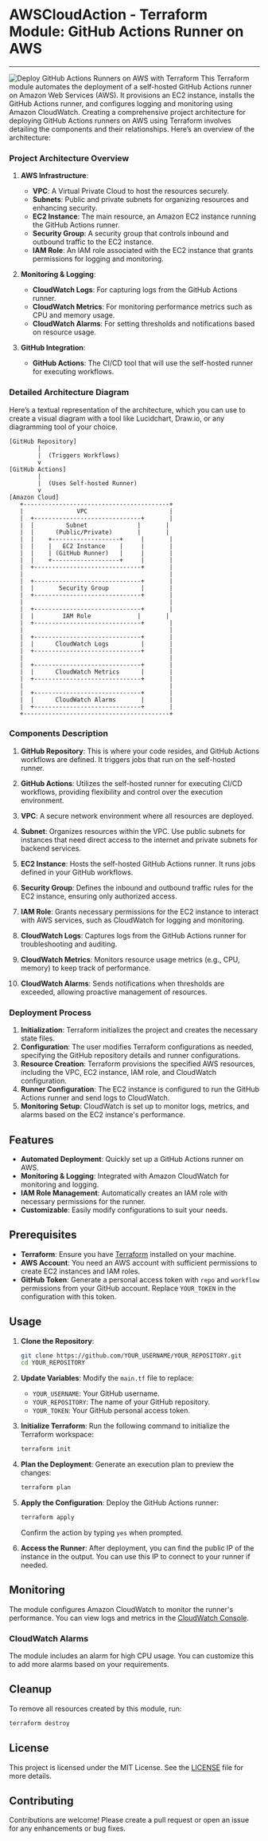 # AWSCloudAction - Terraform Module: GitHub Actions Runner on AWS
---

![Deploy GitHub Actions Runners on AWS with Terraform](https://github.com/Rudraksh2003/AWSCloudAction/blob/main/Blue%20Pink%20Gradient%20Fashion%20Banner.png)
This Terraform module automates the deployment of a self-hosted GitHub Actions runner on Amazon Web Services (AWS). It provisions an EC2 instance, installs the GitHub Actions runner, and configures logging and monitoring using Amazon CloudWatch.
Creating a comprehensive project architecture for deploying GitHub Actions runners on AWS using Terraform involves detailing the components and their relationships. Here’s an overview of the architecture:

### Project Architecture Overview

1. **AWS Infrastructure**:
   - **VPC**: A Virtual Private Cloud to host the resources securely.
   - **Subnets**: Public and private subnets for organizing resources and enhancing security.
   - **EC2 Instance**: The main resource, an Amazon EC2 instance running the GitHub Actions runner.
   - **Security Group**: A security group that controls inbound and outbound traffic to the EC2 instance.
   - **IAM Role**: An IAM role associated with the EC2 instance that grants permissions for logging and monitoring.

2. **Monitoring & Logging**:
   - **CloudWatch Logs**: For capturing logs from the GitHub Actions runner.
   - **CloudWatch Metrics**: For monitoring performance metrics such as CPU and memory usage.
   - **CloudWatch Alarms**: For setting thresholds and notifications based on resource usage.

3. **GitHub Integration**:
   - **GitHub Actions**: The CI/CD tool that will use the self-hosted runner for executing workflows.

### Detailed Architecture Diagram

Here’s a textual representation of the architecture, which you can use to create a visual diagram with a tool like Lucidchart, Draw.io, or any diagramming tool of your choice.

```
[GitHub Repository]
        |
        |  (Triggers Workflows)
        v
[GitHub Actions]
        |
        |  (Uses Self-hosted Runner)
        v
[Amazon Cloud]
   +-----------------------------------------+
   |               VPC                       |
   |  +------------------------------+       |
   |  |         Subnet              |       |
   |  |      (Public/Private)       |       |
   |  |    +-------------------+     |       |
   |  |    |   EC2 Instance    |     |       |
   |  |    | (GitHub Runner)   |     |       |
   |  |    +-------------------+     |       |
   |  +------------------------------+       |
   |                                         |
   |  +------------------------------+       |
   |  |       Security Group         |       |
   |  +------------------------------+       |
   |                                         |
   |  +------------------------------+       |
   |  |        IAM Role             |       |
   |  +------------------------------+       |
   |                                         |
   |  +------------------------------+       |
   |  |      CloudWatch Logs         |       |
   |  +------------------------------+       |
   |                                         |
   |  +------------------------------+       |
   |  |      CloudWatch Metrics      |       |
   |  +------------------------------+       |
   |                                         |
   |  +------------------------------+       |
   |  |      CloudWatch Alarms       |       |
   |  +------------------------------+       |
   +-----------------------------------------+
```

### Components Description

1. **GitHub Repository**: This is where your code resides, and GitHub Actions workflows are defined. It triggers jobs that run on the self-hosted runner.

2. **GitHub Actions**: Utilizes the self-hosted runner for executing CI/CD workflows, providing flexibility and control over the execution environment.

3. **VPC**: A secure network environment where all resources are deployed.

4. **Subnet**: Organizes resources within the VPC. Use public subnets for instances that need direct access to the internet and private subnets for backend services.

5. **EC2 Instance**: Hosts the self-hosted GitHub Actions runner. It runs jobs defined in your GitHub workflows.

6. **Security Group**: Defines the inbound and outbound traffic rules for the EC2 instance, ensuring only authorized access.

7. **IAM Role**: Grants necessary permissions for the EC2 instance to interact with AWS services, such as CloudWatch for logging and monitoring.

8. **CloudWatch Logs**: Captures logs from the GitHub Actions runner for troubleshooting and auditing.

9. **CloudWatch Metrics**: Monitors resource usage metrics (e.g., CPU, memory) to keep track of performance.

10. **CloudWatch Alarms**: Sends notifications when thresholds are exceeded, allowing proactive management of resources.

### Deployment Process

1. **Initialization**: Terraform initializes the project and creates the necessary state files.
2. **Configuration**: The user modifies Terraform configurations as needed, specifying the GitHub repository details and runner configurations.
3. **Resource Creation**: Terraform provisions the specified AWS resources, including the VPC, EC2 instance, IAM role, and CloudWatch configuration.
4. **Runner Configuration**: The EC2 instance is configured to run the GitHub Actions runner and send logs to CloudWatch.
5. **Monitoring Setup**: CloudWatch is set up to monitor logs, metrics, and alarms based on the EC2 instance's performance.


## Features

- **Automated Deployment**: Quickly set up a GitHub Actions runner on AWS.
- **Monitoring & Logging**: Integrated with Amazon CloudWatch for monitoring and logging.
- **IAM Role Management**: Automatically creates an IAM role with necessary permissions for the runner.
- **Customizable**: Easily modify configurations to suit your needs.

## Prerequisites

- **Terraform**: Ensure you have [Terraform](https://www.terraform.io/downloads.html) installed on your machine.
- **AWS Account**: You need an AWS account with sufficient permissions to create EC2 instances and IAM roles.
- **GitHub Token**: Generate a personal access token with `repo` and `workflow` permissions from your GitHub account. Replace `YOUR_TOKEN` in the configuration with this token.

## Usage

1. **Clone the Repository**:
   ```bash
   git clone https://github.com/YOUR_USERNAME/YOUR_REPOSITORY.git
   cd YOUR_REPOSITORY
   ```

2. **Update Variables**:
   Modify the `main.tf` file to replace:
   - `YOUR_USERNAME`: Your GitHub username.
   - `YOUR_REPOSITORY`: The name of your GitHub repository.
   - `YOUR_TOKEN`: Your GitHub personal access token.

3. **Initialize Terraform**:
   Run the following command to initialize the Terraform workspace:
   ```bash
   terraform init
   ```

4. **Plan the Deployment**:
   Generate an execution plan to preview the changes:
   ```bash
   terraform plan
   ```

5. **Apply the Configuration**:
   Deploy the GitHub Actions runner:
   ```bash
   terraform apply
   ```

   Confirm the action by typing `yes` when prompted.

6. **Access the Runner**:
   After deployment, you can find the public IP of the instance in the output. You can use this IP to connect to your runner if needed.

## Monitoring

The module configures Amazon CloudWatch to monitor the runner's performance. You can view logs and metrics in the [CloudWatch Console](https://console.aws.amazon.com/cloudwatch/home).

### CloudWatch Alarms

The module includes an alarm for high CPU usage. You can customize this to add more alarms based on your requirements.

## Cleanup

To remove all resources created by this module, run:
```bash
terraform destroy
```

## License

This project is licensed under the MIT License. See the [LICENSE](LICENSE) file for more details.

## Contributing

Contributions are welcome! Please create a pull request or open an issue for any enhancements or bug fixes.

